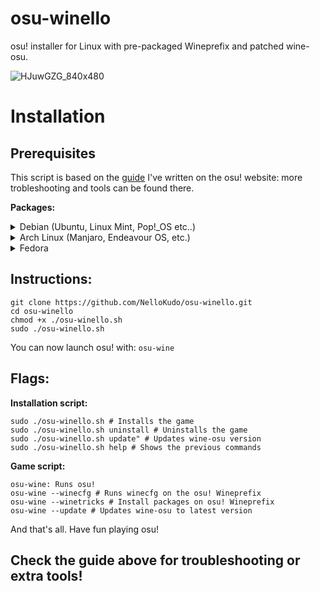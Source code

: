 # osu-winello
osu! installer for Linux with pre-packaged Wineprefix and patched wine-osu.

![HJuwGZG_840x480](https://user-images.githubusercontent.com/98063377/150559685-50bbfeb2-aecf-495f-86f6-cbd3f89f3b81.jpg)

# Installation

## Prerequisites 

This script is based on the [guide](https://osu.ppy.sh/community/forums/topics/1248084?n=1) I've written on the osu! website: more trobleshooting and tools can be found there.

**Packages:**

<details>
  <summary> Debian (Ubuntu, Linux Mint, Pop!_OS etc..) </summary>
  ``` 
  sudo apt update && sudo apt upgrade && sudo apt install git build-essential zstd p7zip
  ```
</details>

<details>
  <summary> Arch Linux (Manjaro, Endeavour OS, etc.) </summary>
  <pre>
  sudo pacman -Syu git p7zip wget
  </pre>
</details>

<details>
  <summary> Fedora </summary>
  ``` 
  sudo dnf update
  sudo dnf install git zstd p7zip p7zip-plugins wget
  sudo dnf groupinstall "Development Tools" "Development Libraries"
  ```
</details>

## Instructions:
```
git clone https://github.com/NelloKudo/osu-winello.git
cd osu-winello
chmod +x ./osu-winello.sh
sudo ./osu-winello.sh
```

You can now launch osu! with:
```osu-wine```

## Flags:
**Installation script:** 
```
sudo ./osu-winello.sh # Installs the game
sudo ./osu-winello.sh uninstall # Uninstalls the game
sudo ./osu-winello.sh update" # Updates wine-osu version
sudo ./osu-winello.sh help # Shows the previous commands
```

**Game script:**
```
osu-wine: Runs osu!
osu-wine --winecfg # Runs winecfg on the osu! Wineprefix  
osu-wine --winetricks # Install packages on osu! Wineprefix
osu-wine --update # Updates wine-osu to latest version
```

And that's all. Have fun playing osu!

## Check the guide above for troubleshooting or extra tools!

